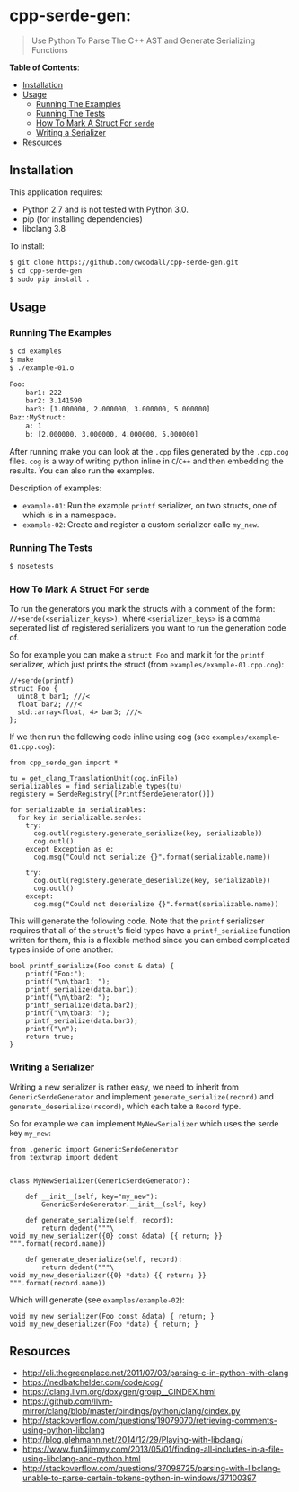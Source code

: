 # cpp-serde-gen:
> Use Python To Parse The C++ AST and Generate Serializing Functions

**Table of Contents**:

<!-- TOC depthFrom:2 depthTo:6 withLinks:1 updateOnSave:1 orderedList:0 -->

- [Installation](#installation)
- [Usage](#usage)
	- [Running The Examples](#running-the-examples)
	- [Running The Tests](#running-the-tests)
	- [How To Mark A Struct For `serde`](#how-to-mark-a-struct-for-serde)
	- [Writing a Serializer](#writing-a-serializer)
- [Resources](#resources)

<!-- /TOC -->

## Installation

This application requires:

- Python 2.7 and is not tested with Python 3.0.
- pip (for installing dependencies)
- libclang 3.8

To install:

```sh
$ git clone https://github.com/cwoodall/cpp-serde-gen.git
$ cd cpp-serde-gen
$ sudo pip install .
```

## Usage
### Running The Examples

```sh
$ cd examples
$ make
$ ./example-01.o

Foo:
	bar1: 222
	bar2: 3.141590
	bar3: [1.000000, 2.000000, 3.000000, 5.000000]
Baz::MyStruct:
	a: 1
	b: [2.000000, 3.000000, 4.000000, 5.000000]
```

After running make you can look at the `.cpp` files generated by the `.cpp.cog`
files. `cog` is a way of writing python inline in `C`/`C++` and then embedding
the results. You can also run the examples.

Description of examples:

- `example-01`: Run the example `printf` serializer, on two structs, one of
                which is in a namespace.
- `example-02`: Create and register a custom serializer calle `my_new`.


### Running The Tests

```sh
$ nosetests
```

### How To Mark A Struct For `serde`

To run the generators you mark the structs with a comment of the form:
`//+serde(<serializer_keys>)`, where `<serializer_keys>` is a comma seperated
list of registered serializers you want to run the generation code of.

So for example you can make a `struct Foo` and mark it for the `printf`
serializer, which just prints the struct (from
`examples/example-01.cpp.cog`):

```
//+serde(printf)
struct Foo {
  uint8_t bar1; ///<
  float bar2; ///<
  std::array<float, 4> bar3; ///<
};
```

If we then run the following code inline using cog
(see `examples/example-01.cpp.cog`):

```
from cpp_serde_gen import *

tu = get_clang_TranslationUnit(cog.inFile)
serializables = find_serializable_types(tu)
registery = SerdeRegistry([PrintfSerdeGenerator()])

for serializable in serializables:
  for key in serializable.serdes:
    try:
      cog.outl(registery.generate_serialize(key, serializable))
      cog.outl()
    except Exception as e:
      cog.msg("Could not serialize {}".format(serializable.name))

    try:
      cog.outl(registery.generate_deserialize(key, serializable))
      cog.outl()
    except:
      cog.msg("Could not deserialize {}".format(serializable.name))

```

This will generate the following code. Note that the `printf` serializser
requires that all of the `struct`'s field types have a `printf_serialize`
function written for them, this is a flexible method since you can embed
complicated types inside of one another:

```
bool printf_serialize(Foo const & data) {
	printf("Foo:");
	printf("\n\tbar1: ");
	printf_serialize(data.bar1);
	printf("\n\tbar2: ");
	printf_serialize(data.bar2);
	printf("\n\tbar3: ");
	printf_serialize(data.bar3);
	printf("\n");
	return true;
}
```

### Writing a Serializer

Writing a new serializer is rather easy, we need to inherit from
`GenericSerdeGenerator` and implement `generate_serialize(record)` and
`generate_deserialize(record)`, which each take a `Record` type.

So for example we can implement `MyNewSerializer` which uses the serde
key `my_new`:

```
from .generic import GenericSerdeGenerator
from textwrap import dedent


class MyNewSerializer(GenericSerdeGenerator):

    def __init__(self, key="my_new"):
        GenericSerdeGenerator.__init__(self, key)

    def generate_serialize(self, record):
        return dedent("""\
void my_new_serializer({0} const &data) {{ return; }}
""".format(record.name))

    def generate_deserialize(self, record):
        return dedent("""\
void my_new_deserializer({0} *data) {{ return; }}
""".format(record.name))
```

Which will generate (see `examples/example-02`):

```
void my_new_serializer(Foo const &data) { return; }
void my_new_deserializer(Foo *data) { return; }
```
## Resources

- http://eli.thegreenplace.net/2011/07/03/parsing-c-in-python-with-clang
- https://nedbatchelder.com/code/cog/
- https://clang.llvm.org/doxygen/group__CINDEX.html
- https://github.com/llvm-mirror/clang/blob/master/bindings/python/clang/cindex.py
- http://stackoverflow.com/questions/19079070/retrieving-comments-using-python-libclang
- http://blog.glehmann.net/2014/12/29/Playing-with-libclang/
- https://www.fun4jimmy.com/2013/05/01/finding-all-includes-in-a-file-using-libclang-and-python.html
- http://stackoverflow.com/questions/37098725/parsing-with-libclang-unable-to-parse-certain-tokens-python-in-windows/37100397
